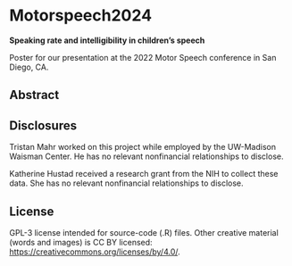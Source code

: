 # Motorspeech2024

**Speaking rate and intelligibility in children’s speech**

Poster for our presentation at the 2022 Motor Speech conference in San Diego,
CA.

## Abstract



## Disclosures

Tristan Mahr worked on this project while employed by the UW-Madison Waisman
Center. He has no relevant nonfinancial relationships to disclose.

Katherine Hustad received a research grant from the NIH to collect these data.
She has no relevant nonfinancial relationships to disclose.

## License

GPL-3 license intended for source-code (.R) files. Other creative material
(words and images) is CC BY licensed:
<https://creativecommons.org/licenses/by/4.0/>. 
